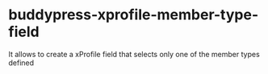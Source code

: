# buddypress-xprofile-member-type-field
It allows to create a xProfile field that selects only one of the member types defined
